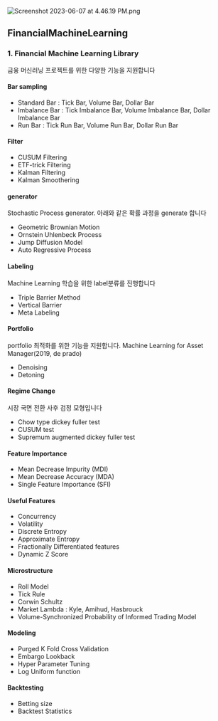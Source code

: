 ![Screenshot 2023-06-07 at 4.46.19 PM.png](..%2F..%2Fgit_photo%2FScreenshot%202023-06-07%20at%204.46.19%20PM.png)

## FinancialMachineLearning

### 1. Financial Machine Learning Library

금융 머신러닝 프로젝트를 위한 다양한 기능을 지원합니다

#### Bar sampling

- Standard Bar : Tick Bar, Volume Bar, Dollar Bar
- Imbalance Bar : Tick Imbalance Bar, Volume Imbalance Bar, Dollar Imbalance Bar
- Run Bar : Tick Run Bar, Volume Run Bar, Dollar Run Bar

#### Filter

- CUSUM Filtering
- ETF-trick Filtering
- Kalman Filtering
- Kalman Smoothering

#### generator
Stochastic Process generator. 아래와 같은 확률 과정을 generate 합니다

- Geometric Brownian Motion
- Ornstein Uhlenbeck Process
- Jump Diffusion Model
- Auto Regressive Process

#### Labeling
Machine Learning 학습을 위한 label분류를 진행합니다

- Triple Barrier Method
- Vertical Barrier
- Meta Labeling

#### Portfolio
portfolio 최적화를 위한 기능을 지원합니다. Machine Learning for Asset Manager(2019, de prado)

- Denoising
- Detoning

#### Regime Change
시장 국면 전환 사후 검정 모형입니다

- Chow type dickey fuller test
- CUSUM test
- Supremum augmented dickey fuller test

#### Feature Importance

- Mean Decrease Impurity (MDI)
- Mean Decrease Accuracy (MDA)
- Single Feature Importance (SFI)

#### Useful Features

- Concurrency
- Volatility
- Discrete Entropy
- Approximate Entropy
- Fractionally Differentiated features
- Dynamic Z Score

#### Microstructure

- Roll Model
- Tick Rule
- Corwin Schultz
- Market Lambda : Kyle, Amihud, Hasbrouck
- Volume-Synchronized Probability of Informed Trading Model

#### Modeling

- Purged K Fold Cross Validation
- Embargo Lookback
- Hyper Parameter Tuning
- Log Uniform function

#### Backtesting

- Betting size
- Backtest Statistics
